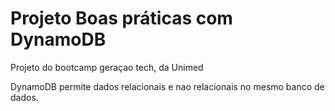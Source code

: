 # Projeto Boas práticas com DynamoDB

Projeto do bootcamp geraçao tech, da Unimed

DynamoDB permite dados relacionais e nao relacionais no mesmo banco de dados.



